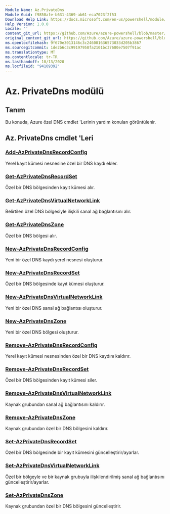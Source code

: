 ```yaml
---
Module Name: Az.PrivateDns
Module Guid: f9850afe-b631-4369-ab61-eca7023f2f53
Download Help Link: https://docs.microsoft.com/en-us/powershell/module/az.privatedns
Help Version: 1.0.0
Locale: ''
content_git_url: https://github.com/Azure/azure-powershell/blob/master/src/PrivateDns/PrivateDns/help/Az.PrivateDNS.md
original_content_git_url: https://github.com/Azure/azure-powershell/blob/master/src/PrivateDns/PrivateDns/help/Az.PrivateDNS.md
ms.openlocfilehash: 9f670e3013146c3c246001636573033d205b3867
ms.sourcegitcommit: 1de2b6c3c99197958fa2101bc37680e7507f91ac
ms.translationtype: MT
ms.contentlocale: tr-TR
ms.lasthandoff: 10/13/2020
ms.locfileid: "94109392"
---
```

# Az. PrivateDns modülü
## Tanım
Bu konuda, Azure özel DNS cmdlet 'Lerinin yardım konuları görüntülenir.

## Az. PrivateDns cmdlet 'Leri
### [Add-AzPrivateDnsRecordConfig](Add-AzPrivateDnsRecordConfig.md)
Yerel kayıt kümesi nesnesine özel bir DNS kaydı ekler.

### [Get-AzPrivateDnsRecordSet](Get-AzPrivateDnsRecordSet.md)
Özel bir DNS bölgesinden kayıt kümesi alır.

### [Get-AzPrivateDnsVirtualNetworkLink](Get-AzPrivateDnsVirtualNetworkLink.md)
Belirtilen özel DNS bölgesiyle ilişkili sanal ağ bağlantısını alır.

### [Get-AzPrivateDnsZone](Get-AzPrivateDnsZone.md)
Özel bir DNS bölgesi alır.

### [New-AzPrivateDnsRecordConfig](New-AzPrivateDnsRecordConfig.md)
Yeni bir özel DNS kaydı yerel nesnesi oluşturur.

### [New-AzPrivateDnsRecordSet](New-AzPrivateDnsRecordSet.md)
Özel bir DNS bölgesinde kayıt kümesi oluşturur.

### [New-AzPrivateDnsVirtualNetworkLink](New-AzPrivateDnsVirtualNetworkLink.md)
Yeni bir özel DNS sanal ağ bağlantısı oluşturur.

### [New-AzPrivateDnsZone](New-AzPrivateDnsZone.md)
Yeni bir özel DNS bölgesi oluşturur.

### [Remove-AzPrivateDnsRecordConfig](Remove-AzPrivateDnsRecordConfig.md)
Yerel kayıt kümesi nesnesinden özel bir DNS kaydını kaldırır.

### [Remove-AzPrivateDnsRecordSet](Remove-AzPrivateDnsRecordSet.md)
Özel bir DNS bölgesinden kayıt kümesi siler.

### [Remove-AzPrivateDnsVirtualNetworkLink](Remove-AzPrivateDnsVirtualNetworkLink.md)
Kaynak grubundan sanal ağ bağlantısını kaldırır.

### [Remove-AzPrivateDnsZone](Remove-AzPrivateDnsZone.md)
Kaynak grubundan özel bir DNS bölgesini kaldırır.

### [Set-AzPrivateDnsRecordSet](Set-AzPrivateDnsRecordSet.md)
Özel bir DNS bölgesinde bir kayıt kümesini güncelleştirir/ayarlar.

### [Set-AzPrivateDnsVirtualNetworkLink](Set-AzPrivateDnsVirtualNetworkLink.md)
Özel bir bölgeyle ve bir kaynak grubuyla ilişkilendirilmiş sanal ağ bağlantısını güncelleştirir/ayarlar.

### [Set-AzPrivateDnsZone](Set-AzPrivateDnsZone.md)
Kaynak grubundan özel bir DNS bölgesini güncelleştirir.

